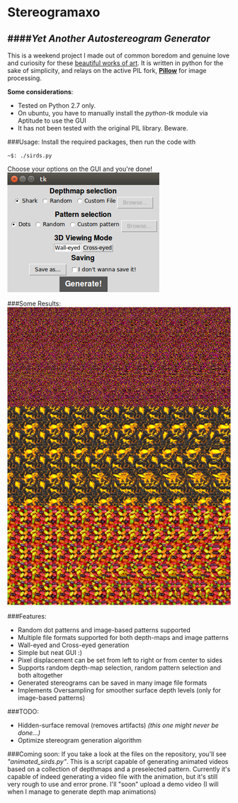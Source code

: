 # Stereogramaxo
####*Yet Another Autostereogram Generator*
--------------
This is a weekend project I made out of common boredom and genuine love and curiosity for these [beautiful works of art](https://en.wikipedia.org/wiki/Autostereogram).
It is written in python for the sake of simplicity, and relays on the active PIL fork, [**Pillow**](https://python-pillow.github.io/) for image processing.

**Some considerations**: 
- Tested on Python 2.7 only.
- On ubuntu, you have to manually install the *python-tk* module via Aptitude to use the GUI
- It has not been tested with the original PIL library. Beware.

###Usage:
Install the required packages, then run the code with
```
~$: ./sirds.py
```

Choose your options on the GUI and you're done!
<img src="https://raw.githubusercontent.com/mexomagno/stereogramaxo/master/neat_gui.png" alt="Neat GUI">

###Some Results:
<img src="https://raw.githubusercontent.com/mexomagno/stereogramaxo/master/tres_tiburones.png" alt="Sharkies" width="750px;">

###Features:
- Random dot patterns and image-based patterns supported
- Multiple file formats supported for both depth-maps and image patterns
- Wall-eyed and Cross-eyed generation
- Simple but neat GUI :)
- Pixel displacement can be set from left to right or from center to sides
- Supports random depth-map selection, random pattern selection and both altogether
- Generated stereograms can be saved in many image file formats
- Implements Oversampling for smoother surface depth levels (only for image-based patterns)

###TODO:
- Hidden-surface removal (removes artifacts) *(this one might never be done...)*
- Optimize stereogram generation algorithm

###Coming soon:
If you take a look at the files on the repository, you'll see *"animated_sirds.py"*.
This is a script capable of generating animated videos based on a collection of depthmaps and a preselected pattern.
Currently it's capable of indeed generating a video file with the animation, but it's still very rough to use and error prone. I'll "soon" upload a demo video (I will when I manage to generate depth map animations)


